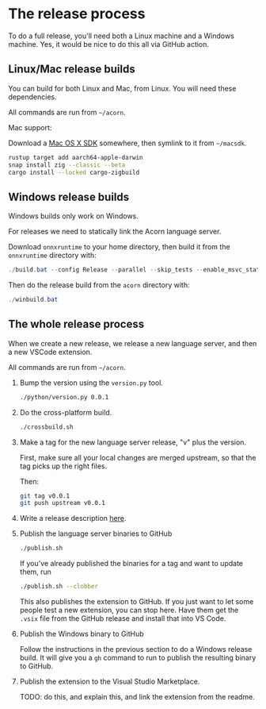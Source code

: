 # The release process

To do a full release, you'll need both a Linux machine and a Windows machine. Yes, it would
be nice to do this all via GitHub action.

## Linux/Mac release builds

You can build for both Linux and Mac, from Linux.
You will need these dependencies.

All commands are run from `~/acorn`.

Mac support:

Download a [Mac OS X SDK](https://github.com/joseluisq/macosx-sdks)
somewhere, then symlink to it from `~/macsdk`.

```bash
rustup target add aarch64-apple-darwin
snap install zig --classic --beta
cargo install --locked cargo-zigbuild
```

## Windows release builds

Windows builds only work on Windows.

For releases we need to statically link the Acorn language server.

Download `onnxruntime` to your home directory, then build it from the `onnxruntime` directory with:

```powershell
./build.bat --config Release --parallel --skip_tests --enable_msvc_static_runtime --cmake_generator "Visual Studio 17 2022"
```

Then do the release build from the `acorn` directory with:

```powershell
./winbuild.bat
```

## The whole release process

When we create a new release, we release a new language server, and then a new VSCode extension.

All commands are run from `~/acorn`.

1. Bump the version using the `version.py` tool.

   ```bash
   ./python/version.py 0.0.1
   ```

2. Do the cross-platform build.

   ```bash
   ./crossbuild.sh
   ```

3. Make a tag for the new language server release, "v" plus the version.

   First, make sure all your local changes are merged upstream, so that the tag picks up the right files.

   Then:

   ```bash
   git tag v0.0.1
   git push upstream v0.0.1
   ```

4. Write a release description [here](https://github.com/acornprover/acorn/releases/new).

5. Publish the language server binaries to GitHub

   ```bash
   ./publish.sh
   ```

   If you've already published the binaries for a tag and want to update them, run

   ```bash
   ./publish.sh --clobber
   ```

   This also publishes the extension to GitHub. If you just want to let some people test a new extension, you can stop here. Have them get the `.vsix` file from the GitHub release and
   install that into VS Code.

6. Publish the Windows binary to GitHub

   Follow the instructions in the previous section to do a Windows release build. It will give you a `gh` command to run to publish the resulting binary to GitHub.

7. Publish the extension to the Visual Studio Marketplace.

   TODO: do this, and explain this, and link the extension from the readme.
